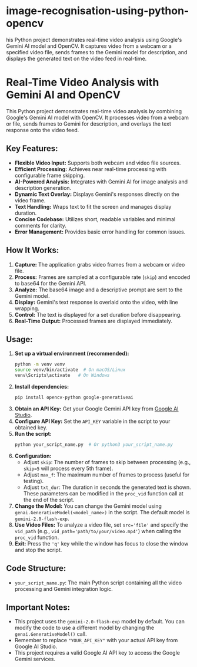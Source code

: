 # image-recognisation-using-python-opencv
his Python project demonstrates real-time video analysis using Google's Gemini AI model and OpenCV. It captures video from a webcam or a specified video file, sends frames to the Gemini model for description, and displays the generated text on the video feed in real-time.
# Real-Time Video Analysis with Gemini AI and OpenCV

This Python project demonstrates real-time video analysis by combining Google's Gemini AI model with OpenCV. It processes video from a webcam or file, sends frames to Gemini for description, and overlays the text response onto the video feed.

## Key Features:

*   **Flexible Video Input:** Supports both webcam and video file sources.
*   **Efficient Processing:** Achieves near real-time processing with configurable frame skipping.
*   **AI-Powered Analysis:** Integrates with Gemini AI for image analysis and description generation.
*   **Dynamic Text Overlay:** Displays Gemini's responses directly on the video frame.
*   **Text Handling:** Wraps text to fit the screen and manages display duration.
*   **Concise Codebase:** Utilizes short, readable variables and minimal comments for clarity.
*   **Error Management:** Provides basic error handling for common issues.

## How It Works:

1.  **Capture:** The application grabs video frames from a webcam or video file.
2.  **Process:** Frames are sampled at a configurable rate (`skip`) and encoded to base64 for the Gemini API.
3.  **Analyze:** The base64 image and a descriptive prompt are sent to the Gemini model.
4.  **Display:** Gemini's text response is overlaid onto the video, with line wrapping.
5.  **Control:** The text is displayed for a set duration before disappearing.
6.  **Real-Time Output:** Processed frames are displayed immediately.

## Usage:

1.  **Set up a virtual environment (recommended):**
    ```bash
    python -m venv venv
    source venv/bin/activate  # On macOS/Linux
    venv\Scripts\activate   # On Windows
    ```
2.  **Install dependencies:**
    ```bash
    pip install opencv-python google-generativeai
    ```
3.  **Obtain an API Key:** Get your Google Gemini API key from [Google AI Studio](https://makersuite.google.com/).
4.  **Configure API Key:** Set the `API_KEY` variable in the script to your obtained key.
5.  **Run the script:**
    ```bash
    python your_script_name.py  # Or python3 your_script_name.py
    ```
6.  **Configuration:**
    *   Adjust `skip`: The number of frames to skip between processing (e.g., `skip=5` will process every 5th frame).
    *   Adjust `max_f`: The maximum number of frames to process (useful for testing).
    *  Adjust `txt_dur`: The duration in seconds the generated text is shown.
    These parameters can be modified in the `proc_vid` function call at the end of the script.
7.  **Change the Model:** You can change the Gemini model using `genai.GenerativeModel(<model_name>)` in the script. The default model is `gemini-2.0-flash-exp`.
8.  **Use Video Files:** To analyze a video file, set `src='file'` and specify the `vid_path` (e.g., `vid_path='path/to/your/video.mp4'`) when calling the `proc_vid` function.
9.  **Exit:** Press the `'q'` key while the window has focus to close the window and stop the script.

## Code Structure:

*   `your_script_name.py`: The main Python script containing all the video processing and Gemini integration logic.

## Important Notes:

*   This project uses the `gemini-2.0-flash-exp` model by default. You can modify the code to use a different model by changing the `genai.GenerativeModel()` call.
*   Remember to replace `"YOUR_API_KEY"` with your actual API key from Google AI Studio.
*   This project requires a valid Google AI API key to access the Google Gemini services.

